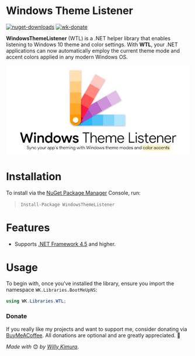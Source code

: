 # Windows Theme Listener
[![nuget-downloads](https://img.shields.io/nuget/dt/BootMeUp?label=Downloads)](https://www.nuget.org/packages/BootMeUp/) [![wk-donate](https://img.shields.io/badge/BuyMeACoffee-Donate-orange.svg)](https://www.buymeacoffee.com/willykimura)

**WindowsThemeListener** (WTL) is a .NET helper library that enables listening to Windows 10 theme and color settings. With **WTL**, your .NET applications can now automatically employ the current theme mode and accent colors applied in any modern Windows OS.

![wtl-logo](Assets/Logo/wtl-logo-variant-midres.png)

# Installation 

To install via the [NuGet Package Manager](https://www.nuget.org/packages/WindowsThemeListener/) Console, run:

> `Install-Package WindowsThemeListener`

# Features
- Supports [.NET Framework 4.5](https://www.microsoft.com/en-us/download/details.aspx?id=17718) and higher.

# Usage
To begin with, once you've installed the library, ensure you import the namespace `WK.Libraries.BootMeUpNS`:

```c#
using WK.Libraries.WTL;
```



### Donate

If you really like my projects and want to support me, consider donating via [BuyMeACoffee](https://www.buymeacoffee.com/willykimura). All donations are optional and are greatly appreciated. 🙏

*Made with* 😊 *by* [*Willy Kimura*]([https://github.com/Willy-Kimura).